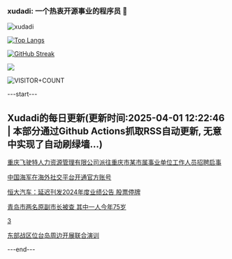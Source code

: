 ### xudadi: 一个热衷开源事业的程序员 👋

![xudadi](https://github-readme-stats-git-masterorgs-github-readme-stats-team.vercel.app/api?username=xudadi)

[![Top Langs](https://github-readme-stats.vercel.app/api/top-langs/?username=xudadi)](https://github.com/anuraghazra/github-readme-stats)

[![GitHub Streak](https://streak-stats.demolab.com?user=xudadi&locale=zh_Hans)](https://git.io/streak-stats)

![](https://raw.githubusercontent.com/xudadi/xudadi/main/assets/github-contribution-grid-snake.svg)

![VISITOR+COUNT](https://komarev.com/ghpvc/?username=xudadi&label=VISITOR+COUNT)


---start---

## Xudadi的每日更新(更新时间:2025-04-01 12:22:46 | 本部分通过Github Actions抓取RSS自动更新, 无意中实现了自动刷绿墙...)

[重庆飞驶特人力资源管理有限公司派往重庆市某市属事业单位工作人员招聘启事](https://www.gongkaoleida.com/article/2342794)

[中国海军在海外社交平台开通官方账号](https://m.163.com/news/article/JS20VQLF0514R9OJ.html)

[恒大汽车：延迟刊发2024年度业绩公告 股票停牌](https://m.163.com/news/article/JS1VG2CA05198CJN.html)

[青岛市两名原副市长被查 其中一人今年75岁](https://m.163.com/news/article/JS1DDJ010514CDBK.html)

[3](https://m.163.com/touch/news/sub/domestic)

[东部战区位台岛周边开展联合演训](https://m.163.com/news/article/JS1T3QLI000189PS.html)

---end---
